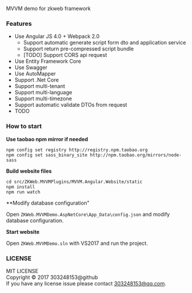 MVVM demo for zkweb framework

### Features

- Use Angular JS 4.0 + Webpack 2.0
	- Support automatic generate script form dto and application service
	- Support return pre-compressed script bundle
	- [TODO] Support CORS api request
- Use Entity Framework Core
- Use Swagger
- Use AutoMapper
- Support .Net Core
- Support multi-tenant
- Support multi-language
- Support multi-timezone
- Support automatic validate DTOs from request
- TODO

### How to start

**Use taobao npm mirror if needed**

```
npm config set registry http://registry.npm.taobao.org
npm config set sass_binary_site http://npm.taobao.org/mirrors/node-sass
```

**Build website files**

```
cd src/ZKWeb.MVVMPlugins/MVVM.Angular.Website/static
npm install
npm run watch
```

**Modify database configuration"

Open `ZKWeb.MVVMDemo.AspNetCore\App_Data\config.json` and modify database configuration.

**Start website**

Open `ZKWeb.MVVMDemo.sln` with VS2017 and run the project.

### LICENSE

MIT LICENSE<br/>
Copyright © 2017 303248153@github<br/>
If you have any license issue please contact 303248153@qq.com.<br/>
